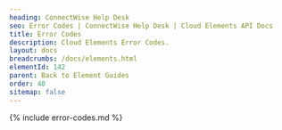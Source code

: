 ```yaml
---
heading: ConnectWise Help Desk
seo: Error Codes | ConnectWise Help Desk | Cloud Elements API Docs
title: Error Codes
description: Cloud Elements Error Codes.
layout: docs
breadcrumbs: /docs/elements.html
elementId: 142
parent: Back to Element Guides
order: 40
sitemap: false
---
```


{% include error-codes.md %}
